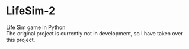 # LifeSim-2
Life Sim game in Python<br>
The original project is currently not in development, so I have taken over this project.
